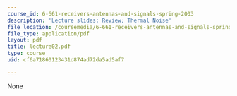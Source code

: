 ```yaml
---
course_id: 6-661-receivers-antennas-and-signals-spring-2003
description: 'Lecture slides: Review; Thermal Noise'
file_location: /coursemedia/6-661-receivers-antennas-and-signals-spring-2003/cf6a71860123431d874ad72da5ad5af7_lecture02.pdf
file_type: application/pdf
layout: pdf
title: lecture02.pdf
type: course
uid: cf6a71860123431d874ad72da5ad5af7

---
```

None